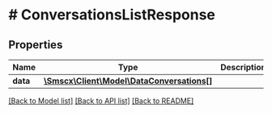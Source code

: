 # # ConversationsListResponse

## Properties

Name | Type | Description | Notes
------------ | ------------- | ------------- | -------------
**data** | [**\Smscx\Client\Model\DataConversations[]**](DataConversations.md) |  |

[[Back to Model list]](../../README.md#models) [[Back to API list]](../../README.md#endpoints) [[Back to README]](../../README.md)
